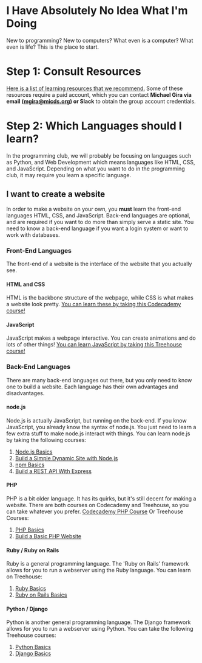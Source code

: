 # I Have Absolutely No Idea What I'm Doing
New to programming? New to computers? What even is a computer? What even is life? This is the place to start.

# Step 1: Consult Resources
[Here is a list of learning resources that we recommend.](https://github.com/michaelgira23/Programming-Club-Guides/blob/master/introduction/learning_resources.md) Some of these resources require a paid account, which you can contact **Michael Gira via email (mgira@micds.org) or Slack** to obtain the group account credentials.

# Step 2: Which Languages should I learn?
In the programming club, we will probably be focusing on languages such as Python, and Web Development which means languages like HTML, CSS, and JavaScript. Depending on what you want to do in the programming club, it may require you learn a specific language.

## I want to create a website
In order to make a website on your own, you **must** learn the front-end languages HTML, CSS, and JavaScript. Back-end languages are optional, and are required if you want to do more than simply serve a static site. You need to know a back-end language if you want a login system or want to work with databases.

### Front-End Languages
The front-end of a website is the interface of the website that you actually see.

#### HTML and CSS
HTML is the backbone structure of the webpage, while CSS is what makes a website look pretty.
[You can learn these by taking this Codecademy course!](https://www.codecademy.com/learn/web)

#### JavaScript
JavaScript makes a webpage interactive. You can create animations and do lots of other things!
[You can learn JavaScript by taking this Treehouse course!](https://teamtreehouse.com/library/javascript-basics)

### Back-End Languages
There are many back-end languages out there, but you only need to know one to build a website. Each language has their own advantages and disadvantages.

#### node.js
Node.js is actually JavaScript, but running on the back-end. If you know JavaScript, you already know the syntax of node.js. You just need to learn a few extra stuff to make node.js interact with things. You can learn node.js by taking the following courses:
1. [Node.js Basics](https://teamtreehouse.com/library/nodejs-basics)
2. [Build a Simple Dynamic Site with Node.js](https://teamtreehouse.com/library/build-a-simple-dynamic-site-with-nodejs)
3. [npm Basics](https://teamtreehouse.com/library/npm-basics)
4. [Build a REST API With Express](https://teamtreehouse.com/library/build-a-rest-api-with-express)

#### PHP
PHP is a bit older language. It has its quirks, but it's still decent for making a website. There are both courses on Codecademy and Treehouse, so you can take whatever you prefer.
[Codecademy PHP Course](https://www.codecademy.com/lrn/php)
Or Treehouse Courses:
1. [PHP Basics](https://teamtreehouse.com/library/php-basics-2)
2. [Build a Basic PHP Website](https://teamtreehouse.com/library/build-a-basic-php-website)

#### Ruby / Ruby on Rails
Ruby is a general programming language. The 'Ruby on Rails' framework allows for you to run a webserver using the Ruby language.
You can learn on Treehouse:
1. [Ruby Basics](https://teamtreehouse.com/library/ruby-basics)
2. [Ruby on Rails Basics](https://teamtreehouse.com/library/ruby-on-rails-5-basics)

#### Python / Django
Python is another general programming language. The Django framework allows for you to run a webserver using Python. You can take the following Treehouse courses:
1. [Python Basics](https://teamtreehouse.com/library/python-basics)
2. [Django Basics](https://teamtreehouse.com/library/django-basics)
